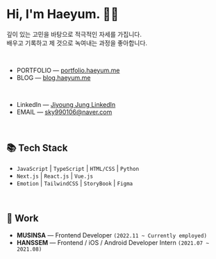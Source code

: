 # Hi, I'm Haeyum. 🖐🏻
  
깊이 있는 고민을 바탕으로 적극적인 자세를 가집니다.<br>
배우고 기록하고 제 것으로 녹여내는 과정을 좋아합니다.

<br>

- PORTFOLIO — [portfolio.haeyum.me](https://portfolio.haeyum.me/)
- BLOG — [blog.haeyum.me](https://blog.haeyum.me/)

<br>

- LinkedIn — [Jiyoung Jung LinkedIn](https://www.linkedin.com/in/jiyoung-jung-829b7124a/)
- EMAIL — [sky990106@naver.com](mailto:sky990106@naver.com)


<br>

## 📚 Tech Stack
- `JavaScript` | `TypeScript` | `HTML/CSS` | `Python`
- `Next.js` | `React.js` | `Vue.js`
- `Emotion` | `TailwindCSS` | `StoryBook` | `Figma`

<br>

## 📃 Work
- **MUSINSA** — Frontend Developer `(2022.11 ~ Currently employed)`
- **HANSSEM** — Frontend / iOS / Android Developer Intern `(2021.07 ~ 2021.08)`
